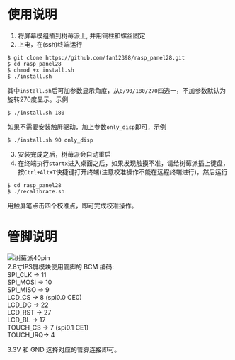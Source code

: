 # 使用说明

1. 将屏幕模组插到树莓派上, 并用铜柱和螺丝固定  
2. 上电，在(ssh)终端运行
```
$ git clone https://github.com/fan12398/rasp_panel28.git
$ cd rasp_panel28
$ chmod +x install.sh
$ ./install.sh
```
其中`install.sh`后可加参数显示角度，从`0/90/180/270`四选一，不加参数默认为旋转270度显示。示例  
```
$ ./install.sh 180
```
如果不需要安装触屏驱动，加上参数`only_disp`即可，示例  
```
$ ./install.sh 90 only_disp
```  
3. 安装完成之后，树莓派会自动重启  
4. 在终端执行`startx`进入桌面之后，如果发现触摸不准，请给树莓派插上键盘，按`Ctrl+Alt+T`快捷键打开终端(注意校准操作不能在远程终端进行)，然后运行
```
$ cd rasp_panel28
$ ./recalibrate.sh
```
用触屏笔点击四个校准点，即可完成校准操作。

# 管脚说明
![树莓派40pin](http://shumeipai.nxez.com/wp-content/uploads/2015/03/rpi-pins-40-0.png)  
2.8寸IPS屏模块使用管脚的 BCM 编码:  
SPI_CLK  -> 11  
SPI_MOSI -> 10  
SPI_MISO -> 9  
LCD_CS   -> 8 (spi0.0 CE0)  
LCD_DC   -> 22  
LCD_RST  -> 27  
LCD_BL   -> 17  
TOUCH_CS -> 7 (spi0.1 CE1)  
TOUCH_IRQ-> 4  

3.3V 和 GND 选择对应的管脚连接即可。  
